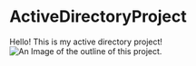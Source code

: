 # ActiveDirectoryProject
Hello! This is my active directory project!
![An Image of the outline of this project.](https://github.com/user-attachments/assets/fceb2943-5080-4163-8145-d299f878836f)


